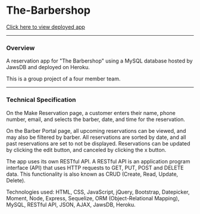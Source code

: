 # The-Barbershop

[Click here to view deployed app](https://evening-everglades-28431.herokuapp.com/index.html)

***
### Overview
A reservation app for "The Barbershop" using a MySQL database hosted by JawsDB and deployed on Heroku. 

This is a group project of a four member team.
***
### Technical Specification

On the Make Reservation page, a customer enters their name, phone number, email, and selects the barber, date, and time for the reservation. 

On the Barber Portal page, all upcoming reservations can be viewed, and may also be filtered by barber. All reservations are sorted by date, and all past reservations are set to not be displayed. Reservations can be updated by clicking the edit button, and canceled by clicking the x button.

The app uses its own RESTful API. A RESTful API is an application program interface (API) that uses HTTP requests to GET, PUT, POST and DELETE data. This functionality is also known as CRUD (Create, Read, Update, Delete).

Technologies used: HTML, CSS, JavaScript, jQuery, Bootstrap, Datepicker, Moment, Node, Express, Sequelize, ORM (Object-Relational Mapping), MySQL, RESTful API, JSON, AJAX, JawsDB, Heroku.